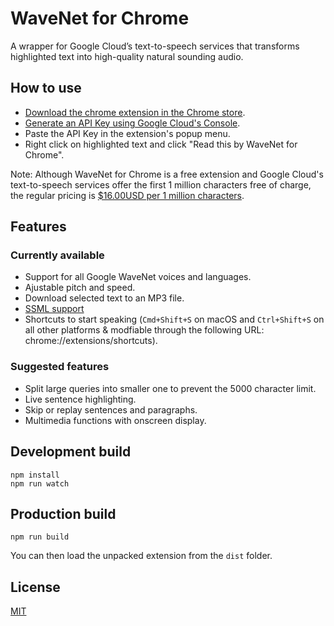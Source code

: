 # WaveNet for Chrome
A wrapper for Google Cloud’s text-to-speech services that transforms highlighted text into high-quality natural sounding audio.

## How to use
* [Download the chrome extension in the Chrome store](https://chrome.google.com/webstore/detail/wavenet-for-chrome/iefankigbnlnlaolflbcopliocibkffc).
* [Generate an API Key using Google Cloud's Console](https://www.youtube.com/watch?v=1n8xlVNWEZ0).
* Paste the API Key in the extension's popup menu.
* Right click on highlighted text and click "Read this by WaveNet for Chrome".

Note: Although WaveNet for Chrome is a free extension and Google Cloud's text-to-speech services offer the first 1 million characters free of charge, the regular pricing is [$16.00USD per 1 million characters](https://cloud.google.com/text-to-speech/pricing).

## Features
### Currently available
* Support for all Google WaveNet voices and languages.
* Ajustable pitch and speed.
* Download selected text to an MP3 file.
* [SSML support](https://developers.google.com/actions/reference/ssml)
* Shortcuts to start speaking (`Cmd+Shift+S` on macOS and `Ctrl+Shift+S` on all other platforms & modfiable through the following URL: chrome://extensions/shortcuts).

### Suggested features
* Split large queries into smaller one to prevent the 5000 character limit.
* Live sentence highlighting.
* Skip or replay sentences and paragraphs.
* Multimedia functions with onscreen display.

## Development build
```
npm install
npm run watch
```

## Production build
```
npm run build
```

You can then load the unpacked extension from the `dist` folder.

## License
[MIT](/LICENSE)
